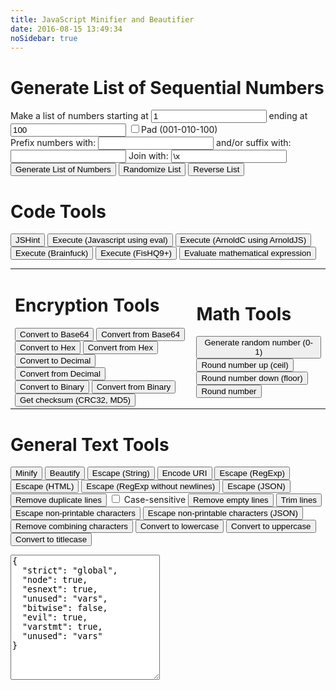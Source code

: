 ```yaml
---
title: JavaScript Minifier and Beautifier
date: 2016-08-15 13:49:34
noSidebar: true
---
```


<script src="/libraries/lib/codemirror.js"></script>

<link rel="stylesheet" href="/libraries/lib/codemirror.css">

<script src="/libraries/mode/css/css.js"></script>

<script src="/libraries/uglify.js"></script>

<script src="/libraries/jshint.js"></script>

<script src="/libraries/beautify.js"></script>

<script src="/libraries/text-mechanic.js"></script>

<script src="/libraries/non-printable-chars-regex.js"></script>

<script src="/libraries/arnoldjs.js"></script>

<script src="/libraries/brainfuck.js"></script>

<script src="/libraries/hq9plus.js"></script>

<script src="/libraries/math.js"></script>

<script src="/libraries/common.js"></script>

<script src="/libraries/checksum.js"></script>

<script src="/libraries/jseditor.js"></script>

<style type="text/css">
.CodeMirror { /* not at all stolen from http://jsbeautifier.org/ */
    border: 1px solid #ccc;
    height: 450px;
    font-size: 90%;
    margin-bottom: 6px;
    background: white;
}
</style>

<script type="text/javascript">
/*globals removeDuplicateLines, removeEmptyLines, trimLines, re_escape_n, re_escape, descape, jsonEscape, minify, beautify, escapeNonPrintable, escapeNonPrintableJSON, unZalgo, fromBinary, toBinary, toHex, fromHex, toDec, fromDec, doChecksum, titleCase, htmlEscape*/
/*exported removeDuplicateLines, removeEmptyLines, trimLines, re_escape_n, re_escape, descape, jsonEscape, minify, beautify, escapeNonPrintable, escapeNonPrintableJSON, unZalgo, fromBinary, toBinary, toHex, fromHex, toDec, fromDec, doChecksum, titleCase, htmlEscape*/

(function() {
  'use strict';
  var queryId = document.getElementById.bind(document);

  window.onload = function() {
    window.myCodeMirror = CodeMirror(document.getElementById('textfield'), {
      value: "// Minifier powered by UglifyJS2\nvar a = 0; var b = 'abc';\n\n/** UglifyJS is released under the BSD license:\n\nCopyright 2012-2013 (c) Mihai Bazon <mihai.bazon@gmail.com>\n\nRedistribution and use in source and binary forms, with or without\nmodification, are permitted provided that the following conditions\nare met:\n\n    * Redistributions of source code must retain the above\n      copyright notice, this list of conditions and the following\n      disclaimer.\n\n    * Redistributions in binary form must reproduce the above\n      copyright notice, this list of conditions and the following\n      disclaimer in the documentation and/or other materials\n      provided with the distribution.\n\nTHIS SOFTWARE IS PROVIDED BY THE COPYRIGHT HOLDER “AS IS” AND ANY\nEXPRESS OR IMPLIED WARRANTIES, INCLUDING, BUT NOT LIMITED TO, THE\nIMPLIED WARRANTIES OF MERCHANTABILITY AND FITNESS FOR A PARTICULAR\nPURPOSE ARE DISCLAIMED. IN NO EVENT SHALL THE COPYRIGHT HOLDER BE\nLIABLE FOR ANY DIRECT, INDIRECT, INCIDENTAL, SPECIAL, EXEMPLARY,\nOR CONSEQUENTIAL DAMAGES (INCLUDING, BUT NOT LIMITED TO,\nPROCUREMENT OF SUBSTITUTE GOODS OR SERVICES; LOSS OF USE, DATA, OR\nPROFITS; OR BUSINESS INTERRUPTION) HOWEVER CAUSED AND ON ANY\nTHEORY OF LIABILITY, WHETHER IN CONTRACT, STRICT LIABILITY, OR\nTORT (INCLUDING NEGLIGENCE OR OTHERWISE) ARISING IN ANY WAY OUT OF\nTHE USE OF THIS SOFTWARE, EVEN IF ADVISED OF THE POSSIBILITY OF\nSUCH DAMAGE. */",
      mode:  "css",
      lineWrapping: true,
      lineNumbers: true
    });

    // Minify
    queryId('do-min').onclick = makeFunc(minify, 'Could not minify: ');
    // Beautify
    queryId('do-bt').onclick = makeFunc(beautify, 'Could not beautify: ');
    // Escape
    queryId('do-esc').onclick = makeFunc(descape, 'Could not escape: ');
    // Encode URI
    queryId('do-enc').onclick = makeFunc(encodeURI, 'Could not encode: ');
    // Escape RegExp
    queryId('do-resc').onclick = makeFunc(re_escape, 'Could not escape: ');
    // Escape RegExp (no newlines)
    queryId('do-resc2').onclick = makeFunc(re_escape_n, 'Could not escape: ');
    // Escape JSON
    queryId('do-jesc').onclick = makeFunc(jsonEscape, 'Could not escape: ');
    // Escape HTML
    queryId('do-htmlesc').onclick = makeFunc(htmlEscape, 'Could not escape: ')
    // Remove duplicate lines
    queryId('do-dupl').onclick = makeFunc(function(text) {
      var out = removeDuplicateLines(text);

      outputText(out[1]);

      return out[0];
    }, 'Could not remove duplicate lines: ');
    // Remove empty lines
    queryId('do-reme').onclick = makeFunc(removeEmptyLines, 'Could not remove empty lines: ');
    // Trim lines
    queryId('do-trim').onclick = makeFunc(trimLines, 'Could not trim lines: ');
    // Escape non-printable characters
    queryId('do-reprint').onclick = makeFunc(escapeNonPrintable, 'Could not escape non-printable characters: ');
    // Escape non-printable characters (JSON)
    queryId('do-prijson').onclick = makeFunc(escapeNonPrintableJSON, 'Could not escape non-printable characters: ');
    // Remove combining characters
    queryId('do-zalgo').onclick = makeFunc(unZalgo, 'Could not remove combining characters: ');


    // list tools:
    queryId('list-generate').onclick = makeFunc(generateNumberList, 'Could not generate list of numbers: ');
    queryId('list-randomize').onclick = makeFunc(randomizeList, 'Could not randomize list of numbers: ');
    queryId('list-reverse').onclick = makeFunc(reverseList, 'Could not reverse list of numbers: ');

    // linters:
    // jshint
    queryId('do-jshint').onclick = makeFunc(function(text) {
      var options = JSON.parse(queryId('jshint-rules').textContent);
      JSHINT(text, options);
      var errors = JSHINT.data().errors;
      //if (errors.length === 0) return text;
      var errText = [];
      for (var i = errors.length - 1; i >= 0; i--) {
        errText.push(errors[i].id + ' ' + errors[i].code + ', ' + errors[i].line + ':' + errors[i].character + ' - ' + errors[i].raw);
      }

      outputText(errText.join('<br>'));

      return text;
    }, 'Could not run JSHint: ');
    // code eval
    queryId('do-eval').onclick = makeFunc(function(text) {
      var evaled = eval(text);

      if (evaled !== undefined)
        outputText(evaled);

      return text;
    }, 'Could not execute code lines: ');
    // arnoldjs code eval
    queryId('do-arnold').onclick = makeFunc(function(text) {
      var evaled = eval(transpileArnold(text));

      if (evaled !== undefined)
        outputText(evaled);

      return text;
    }, 'Could not execute code lines: ');
    // brainfuck code eval
    queryId('do-bfuk').onclick = makeFunc(function(text) {
      var evaled = runBrainfuck(text);

      if (evaled !== undefined)
        outputText(evaled);

      return text;
    }, 'Could not execute code lines: ');
    // fishq9+ code eval
    queryId('do-fishq9').onclick = makeFunc(function(text) {
      var lintOutput = document.querySelector('#lint-output');
      makeVisible(lintOutput);
        lintOutput.innerHTML = "(Executing script, no result yet)";

      fishq9plus(function(str) {
        lintOutput.innerHTML = lintOutput.innerHTML + '\n' + str;
      }, text);

      return text;
    }, 'Could not execute code lines: ');

    queryId('do-evmath').onclick = makeFunc(function(text) {
      if (!window.parser) {
        window.parser = math.parser();
      }
      var res = window.parser.eval(text);
      var resStr = math.format(res, { precision: 14 });
      var unRoundedStr = math.format(res);
      if (unRoundedStr.length - resStr.length > 4) {
        outputText('<p>' + resStr + '</p><p style="margin-bottom: 0;">This result contains a round-off error which is hidden from the output. The unrounded result is:<br>' + 
               unRoundedStr + 
               '<br><a href="http://mathjs.org/docs/datatypes/numbers.html#roundoff-errors" style="color: #c8ecf6;">read more...</a></p>');
      } else {
        outputText(resStr);
      }

      return text;
    }, 'Could not eval math: ');
    

    queryId('do-264').onclick = makeFunc(btoa, 'Could not convert to Base64: ');
    queryId('do-f64').onclick = makeFunc(atob, 'Could not convert from Base64: ');
    queryId('do-2hex').onclick = makeFunc(toHex, 'Could not convert to Hex: ');
    queryId('do-fhex').onclick = makeFunc(fromHex, 'Could not convert from Hex: ');
    queryId('do-2dec').onclick = makeFunc(toDec, 'Could not convert to Decimal: ');
    queryId('do-fdec').onclick = makeFunc(fromDec, 'Could not convert from Decimal: ');
    queryId('do-2bi').onclick = makeFunc(toBinary, 'Could not convert to Binary: ');
    queryId('do-fbi').onclick = makeFunc(fromBinary, 'Could not convert from Binary: ');
    queryId('do-checksm').onclick = makeFunc(doChecksum, 'Could not calculate checksum: ');
    
    queryId('do-rand').onclick = makeFunc(function() {
      return Math.random().toString();
    }, 'Could not generate random number: ');
    queryId('do-mceil').onclick = makeFunc(Math.ceil, 'How does this even happen?! ');
    queryId('do-mflor').onclick = makeFunc(Math.floor, 'How does this even happen?! ');
    queryId('do-mrond').onclick = makeFunc(Math.round, 'How does this even happen?! ');

    queryId('do-dlowercase').onclick = makeFunc(Function.apply.bind(String.prototype.toLowerCase), 'Could not convert to lowercase: ');
    queryId('do-duppercase').onclick = makeFunc(Function.apply.bind(String.prototype.toUpperCase), 'Could not convert to uppercase: ');
    queryId('do-dtitlecase').onclick = makeFunc(titleCase, 'How does this even happen?! ');

  }; // jshint ignore:line

  window.addEventListener("load", function() {
    var elem = queryId('txt-header');
    if (elem.scrollIntoView) elem.scrollIntoView();
    else window.scroll(0, window.hFindPos(elem));
  }, true); // jshint ignore:line
})();
</script>

<h1 class="hansen-header">Generate List of Sequential Numbers</h1>

<div class="hansen-blok">
  Make a list of numbers starting at
  <input class="hansen-input" id="low_num" maxlength="7" value="1" type="text">
  ending at
  <input class="hansen-input" id="high_num" maxlength="7" value="100" type="text">
  <input id="pad_num" type="checkbox">Pad (001-010-100)
</div>

<div class="hansen-blok">
  Prefix numbers with:
  <input class="hansen-input" id="prefix" value="" type="text">
  and/or suffix with:
  <input class="hansen-input" id="suffix" value="" type="text">
  Join with: <input id="delimiter" value="\x" class="hansen-input" type="text">
</div>

<div class="hansen-blok">
  <button class="submit hansen-wrap" id="list-generate">Generate List of Numbers</button>
  <button class="submit hansen-wrap" id="list-randomize">Randomize List</button>
  <button class="submit hansen-wrap" id="list-reverse">Reverse List</button>
</div>

<h1 class="hansen-header">Code Tools</h1>

<button class="submit hansen-wrap" id="do-jshint">JSHint</button> <button class="submit hansen-wrap" id="do-eval">Execute (Javascript using eval)</button> <button class="submit hansen-wrap" id="do-arnold">Execute (ArnoldC using ArnoldJS)</button> <button class="submit hansen-wrap" id="do-bfuk">Execute (Brainfuck)</button> <button class="submit hansen-wrap" id="do-fishq9">Execute (FisHQ9+)</button> <button class="submit hansen-wrap" id="do-evmath">Evaluate mathematical expression</button>

<table style="width:100%;color: inherit;font-size: inherit;border: none;">
  <tr>
    <td>
      <h1 class="hansen-header">Encryption Tools</h1>
      <button class="submit hansen-wrap" id="do-264">Convert to Base64</button> <button class="submit hansen-wrap" id="do-f64">Convert from Base64</button> <br>
      <button class="submit hansen-wrap" id="do-2hex">Convert to Hex</button> <button class="submit hansen-wrap" id="do-fhex">Convert from Hex</button> <br>
      <button class="submit hansen-wrap" id="do-2dec">Convert to Decimal</button> <button class="submit hansen-wrap" id="do-fdec">Convert from Decimal</button> <br>
      <button class="submit hansen-wrap" id="do-2bi">Convert to Binary</button> <button class="submit hansen-wrap" id="do-fbi">Convert from Binary</button> <br>
      <button class="submit hansen-wrap" id="do-checksm">Get checksum (CRC32, MD5)</button>
    </td>
    <td>
      <h1 class="hansen-header">Math Tools</h1>
      <button class="submit hansen-wrap" id="do-rand">Generate random number (0-1)</button> <br>
      <button class="submit hansen-wrap" id="do-mceil">Round number up (ceil)</button> <br>
      <button class="submit hansen-wrap" id="do-mflor">Round number down (floor)</button> <br>
      <button class="submit hansen-wrap" id="do-mrond">Round number</button>
    </td>
  </tr>
</table> 

<h1 class="hansen-header" id="txt-header" onload="showHeader();">General Text Tools</h1>

<button class="submit hansen-wrap" id="do-min">Minify</button> <button class="submit hansen-wrap" id="do-bt">Beautify</button> <button class="submit hansen-wrap" id="do-esc">Escape (String)</button> <button class="submit hansen-wrap" id="do-enc">Encode URI</button> <button class="submit hansen-wrap" id="do-resc">Escape (RegExp)</button> <button class="submit hansen-wrap" id="do-htmlesc">Escape (HTML)</button> <button class="submit hansen-wrap" id="do-resc2">Escape (RegExp without newlines)</button> <button class="submit hansen-wrap" id="do-jesc">Escape (JSON)</button> <button class="submit hansen-wrap" id="do-dupl">Remove duplicate lines</button> <input id="chk-case-sensitive" type="checkbox"> Case-sensitive <button class="submit hansen-wrap" id="do-reme">Remove empty lines</button> <button class="submit hansen-wrap" id="do-trim">Trim lines</button> <button class="submit hansen-wrap" id="do-reprint">Escape non-printable characters</button> <button class="submit hansen-wrap" id="do-prijson">Escape non-printable characters (JSON)</button> <button class="submit hansen-wrap" id="do-zalgo">Remove combining characters</button> <button class="submit hansen-wrap" id="do-dlowercase">Convert to lowercase</button> <button class="submit hansen-wrap" id="do-duppercase">Convert to uppercase</button> <button class="submit hansen-wrap" id="do-dtitlecase">Convert to titlecase</button>

<div id="textfield"></div>

<div id="lint-output" style="display: none !important;">placeholder text, this should not be visible</div>

<textarea id="jshint-rules" style="width: 47.48%; height: 15em; resize: vertical;">
{
  "strict": "global",
  "node": true,
  "esnext": true,
  "unused": "vars",
  "bitwise": false,
  "evil": true,
  "varstmt": true,
  "unused": "vars"
} 
</textarea>
